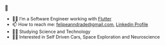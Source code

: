 ### 👋

- 👨‍💻 I’m a Software Engineer working with [Flutter](https://github.com/flutter/flutter)
- 📫 How to reach me: felipeanndrade@gmail.com, [Linkedin Profile](https://www.linkedin.com/in/felpsisonfire/)
- 👨‍🔬 Studying Science and Technology
- 🧑‍🚀 Interested in Self Driven Cars, Space Exploration and Neuroscience
